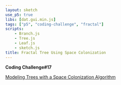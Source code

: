 ```yaml
---
layout: sketch
use_p5: true
libs: [dat.gui.min.js]
tags: ["p5", "coding-challenge", "fractal"]
scripts: 
    - Branch.js
    - Tree.js
    - Leaf.js
    - sketch.js
title: Fractal Tree Using Space Colonization
---
```


**Coding Challenge#17**

[Modeling Trees with a Space Colonization Algorithm](http://algorithmicbotany.org/papers/colonization.egwnp2007.html)



